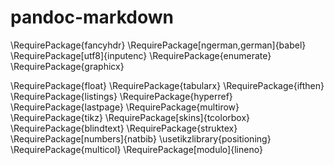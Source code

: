 # pandoc-markdown

\RequirePackage{fancyhdr}
\RequirePackage[ngerman,german]{babel}
\RequirePackage[utf8]{inputenc}
\RequirePackage{enumerate}
\RequirePackage{graphicx}

\RequirePackage{float}
\RequirePackage{tabularx}
\RequirePackage{ifthen}
\RequirePackage{listings}
\RequirePackage{hyperref}
\RequirePackage{lastpage}
\RequirePackage{multirow}
\RequirePackage{tikz}
\RequirePackage[skins]{tcolorbox}
\RequirePackage{blindtext}
\RequirePackage{struktex}
\RequirePackage[numbers]{natbib}
\usetikzlibrary{positioning} 
\RequirePackage{multicol}
\RequirePackage[modulo]{lineno}